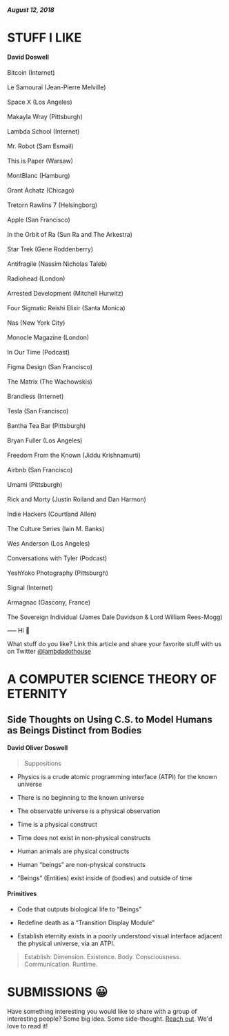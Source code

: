 ##### August 12, 2018

# STUFF I LIKE

#### David Doswell

Bitcoin (Internet)
<br>
<br>
Le Samouraï (Jean-Pierre Melville)
<br>
<br>
Space X (Los Angeles)
<br>
<br>
Makayla Wray (Pittsburgh)
<br>
<br>
Lambda School (Internet)
<br>
<br>
Mr. Robot (Sam Esmail)
<br>
<br>
This is Paper (Warsaw)
<br>
<br>
MontBlanc (Hamburg)
<br>
<br>
Grant Achatz (Chicago)
<br>
<br>
Tretorn Rawlins 7 (Helsingborg)
<br>
<br>
Apple (San Francisco)
<br>
<br>
In the Orbit of Ra (Sun Ra and The Arkestra)
<br>
<br>
Star Trek (Gene Roddenberry)
<br>
<br>
Antifragile (Nassim Nicholas Taleb)
<br>
<br>
Radiohead (London)
<br>
<br>
Arrested Development (Mitchell Hurwitz)
<br>
<br>
Four Sigmatic Reishi Elixir (Santa Monica)
<br>
<br>
Nas (New York City)
<br>
<br>
Monocle Magazine (London)
<br>
<br>
In Our Time (Podcast)
<br>
<br>
Figma Design (San Francisco)
<br>
<br>
The Matrix (The Wachowskis)
<br>
<br>
Brandless (Internet)
<br>
<br>
Tesla (San Francisco)
<br>
<br>
Bantha Tea Bar (Pittsburgh)
<br>
<br>
Bryan Fuller (Los Angeles)
<br>
<br>
Freedom From the Known (Jiddu Krishnamurti)
<br>
<br>
Airbnb (San Francisco)
<br>
<br>
Umami (Pittsburgh)
<br>
<br>
Rick and Morty (Justin Roiland and Dan Harmon)
<br>
<br>
Indie Hackers (Courtland Allen)
<br>
<br>
The Culture Series (Iain M. Banks)
<br>
<br>
Wes Anderson (Los Angeles)
<br>
<br>
Conversations with Tyler (Podcast)
<br>
<br>
YeshYoko Photography (Pittsburgh)
<br>
<br>
Signal (Internet)
<br>
<br>
Armagnac (Gascony, France)
<br>
<br>
The Sovereign Individual (James Dale Davidson & Lord William Rees-Mogg)

–––
Hi 👋

What stuff do you like? Link this article and share your favorite stuff with us on Twitter [@lambdadothouse](https://twitter.com/lambdadothouse)

# A COMPUTER SCIENCE THEORY OF ETERNITY

## Side Thoughts on Using C.S. to Model Humans as Beings Distinct from Bodies

#### David Oliver Doswell

> Suppositions

- Physics is a crude atomic programming interface (ATPI) for the known universe

- There is no beginning to the known universe

- The observable universe is a physical observation

- Time is a physical construct

- Time does not exist in non-physical constructs

- Human animals are physical constructs

- Human “beings” are non-physical constructs

- “Beings” (Entities) exist inside of (bodies) and outside of time


#### Primitives

- Code that outputs biological life to “Beings”

- Redefine death as a “Transition Display Module”

- Establish eternity exists in a poorly understood visual interface adjacent the
physical universe, via an ATPI.

> Establish: Dimension. Existence. Body. Consciousness. Communication. Runtime.

# SUBMISSIONS 😀

Have something interesting you would like to share with a group of interesting
people? Some big idea. Some side-thought. [Reach out](https://twitter.com/lambdadothouse). We'd love to read it!
